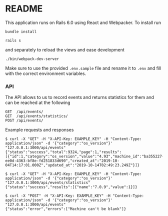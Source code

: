 # README

This application runs on Rails 6.0 using React and Webpacker.
To install run
```
bundle install
```

```
rails s
```

and separately to reload the views and ease development

```
./bin/webpack-dev-server
```

Make sure to use the provided `.env.sample` file and rename it to `.env` and fill with the correct environment variables.

### API

The API allows to us to record events and returns statistics for them and can be reached at the following
```
GET  /api/events/
GET  /api/events/statistics/
POST /api/events/
``` 

Example requests and responses
```
$ curl -X "GET" -H "X-API-Key: EXAMPLE_KEY" -H "Content-Type: application/json" -d '{"category":"os_version"}' "127.0.0.1:3000/api/events"
{"status":"success","total":9324,"page":1,"results":[{"id":1,"category":"os_version","value":"4.93","machine_id":"ba355227-ee0d-4363-bf8e-fd251833d690","created_at":"2019-10-04T14:17:01.000Z","updated_at":"2019-10-14T02:49:23.249Z"}]}

$ curl -X "GET" -H "X-API-Key: EXAMPLE_KEY" -H "Content-Type: application/json" -d '{"category":"os_version"}' "127.0.0.1:3000/api/events/statistics"
{"status":"success","results":[{"name":"7.0.9","value":1}]}

$ curl -X "POST" -H "X-API-Key: EXAMPLE_KEY" -H "Content-Type: application/json" -d '{"category":"os_version"}' "127.0.0.1:3000/api/events"
{"status":"error","errors":["Machine can't be blank"]}
```
